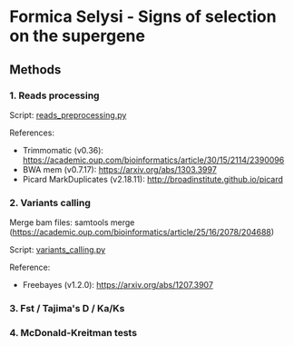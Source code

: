 # Formica Selysi - Signs of selection on the supergene

## Methods

### 1. Reads processing
Script: [reads_preprocessing.py](https://github.com/Mass23/FormicaSelysiBalSel/blob/master/reads_preprocessing.py)

References:
- Trimmomatic (v0.36): https://academic.oup.com/bioinformatics/article/30/15/2114/2390096
- BWA mem (v0.7.17): https://arxiv.org/abs/1303.3997
- Picard MarkDuplicates (v2.18.11): http://broadinstitute.github.io/picard

### 2. Variants calling
Merge bam files: samtools merge (https://academic.oup.com/bioinformatics/article/25/16/2078/204688)

Script: [variants_calling.py](https://github.com/Mass23/FormicaSelysiBalSel/blob/master/variants_calling.py)

Reference:
- Freebayes (v1.2.0):  https://arxiv.org/abs/1207.3907

### 3. Fst / Tajima's D / Ka/Ks

### 4. McDonald-Kreitman tests
